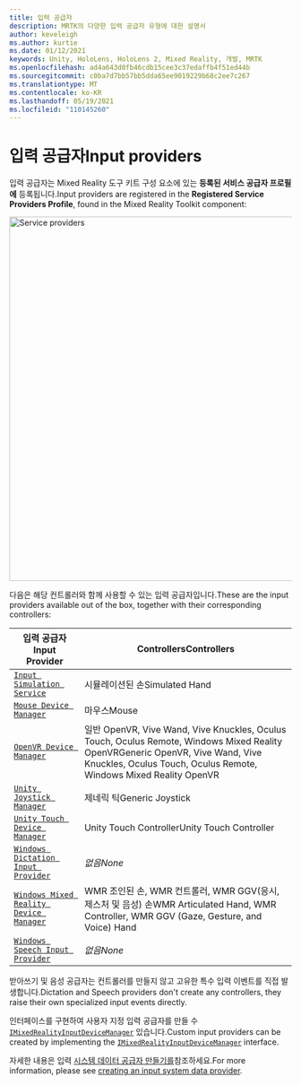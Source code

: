```yaml
---
title: 입력 공급자
description: MRTK의 다양한 입력 공급자 유형에 대한 설명서
author: keveleigh
ms.author: kurtie
ms.date: 01/12/2021
keywords: Unity, HoloLens, HoloLens 2, Mixed Reality, 개발, MRTK
ms.openlocfilehash: ad4a643d0fb46cdb15cee3c37edaffb4f51ed44b
ms.sourcegitcommit: c0ba7d7bb57bb5dda65ee9019229b68c2ee7c267
ms.translationtype: MT
ms.contentlocale: ko-KR
ms.lasthandoff: 05/19/2021
ms.locfileid: "110145260"
---
```

# <a name="input-providers"></a><span data-ttu-id="2a0ac-104">입력 공급자</span><span class="sxs-lookup"><span data-stu-id="2a0ac-104">Input providers</span></span>

<span data-ttu-id="2a0ac-105">입력 공급자는 Mixed Reality 도구 키트 구성 요소에 있는 **등록된 서비스 공급자 프로필에** 등록됩니다.</span><span class="sxs-lookup"><span data-stu-id="2a0ac-105">Input providers are registered in the **Registered Service Providers Profile**, found in the Mixed Reality Toolkit component:</span></span>

<img src="../images/input/RegisteredServiceProviders.PNG" width="650px" style="display:block;" alt="Service providers">

<span data-ttu-id="2a0ac-106">다음은 해당 컨트롤러와 함께 사용할 수 있는 입력 공급자입니다.</span><span class="sxs-lookup"><span data-stu-id="2a0ac-106">These are the input providers available out of the box, together with their corresponding controllers:</span></span>

| <span data-ttu-id="2a0ac-107">입력 공급자</span><span class="sxs-lookup"><span data-stu-id="2a0ac-107">Input Provider</span></span> | <span data-ttu-id="2a0ac-108">Controllers</span><span class="sxs-lookup"><span data-stu-id="2a0ac-108">Controllers</span></span> |
| --- | --- |
| [`Input Simulation Service`](xref:Microsoft.MixedReality.Toolkit.Input.InputSimulationService) | <span data-ttu-id="2a0ac-109">시뮬레이션된 손</span><span class="sxs-lookup"><span data-stu-id="2a0ac-109">Simulated Hand</span></span> |
| [`Mouse Device Manager`](xref:Microsoft.MixedReality.Toolkit.Input.UnityInput.MouseDeviceManager) | <span data-ttu-id="2a0ac-110">마우스</span><span class="sxs-lookup"><span data-stu-id="2a0ac-110">Mouse</span></span>  |
| [`OpenVR Device Manager`](xref:Microsoft.MixedReality.Toolkit.OpenVR.Input.OpenVRDeviceManager) | <span data-ttu-id="2a0ac-111">일반 OpenVR, Vive Wand, Vive Knuckles, Oculus Touch, Oculus Remote, Windows Mixed Reality OpenVR</span><span class="sxs-lookup"><span data-stu-id="2a0ac-111">Generic OpenVR, Vive Wand, Vive Knuckles, Oculus Touch, Oculus Remote, Windows Mixed Reality OpenVR</span></span>  |
| [`Unity Joystick Manager`](xref:Microsoft.MixedReality.Toolkit.Input.UnityInput.UnityJoystickManager) | <span data-ttu-id="2a0ac-112">제네릭 틱</span><span class="sxs-lookup"><span data-stu-id="2a0ac-112">Generic Joystick</span></span>  |
| [`Unity Touch Device Manager`](xref:Microsoft.MixedReality.Toolkit.Input.UnityInput.UnityTouchDeviceManager) | <span data-ttu-id="2a0ac-113">Unity Touch Controller</span><span class="sxs-lookup"><span data-stu-id="2a0ac-113">Unity Touch Controller</span></span>  |
| [`Windows Dictation Input Provider`](xref:Microsoft.MixedReality.Toolkit.Windows.Input.WindowsDictationInputProvider) | <span data-ttu-id="2a0ac-114">*없음*</span><span class="sxs-lookup"><span data-stu-id="2a0ac-114">*None*</span></span>  |
| [`Windows Mixed Reality Device Manager`](xref:Microsoft.MixedReality.Toolkit.WindowsMixedReality.Input.WindowsMixedRealityDeviceManager) | <span data-ttu-id="2a0ac-115">WMR 조인된 손, WMR 컨트롤러, WMR GGV(응시, 제스처 및 음성) 손</span><span class="sxs-lookup"><span data-stu-id="2a0ac-115">WMR Articulated Hand, WMR Controller, WMR GGV (Gaze, Gesture, and Voice) Hand</span></span> |
| [`Windows Speech Input Provider`](xref:Microsoft.MixedReality.Toolkit.Windows.Input.WindowsSpeechInputProvider) | <span data-ttu-id="2a0ac-116">*없음*</span><span class="sxs-lookup"><span data-stu-id="2a0ac-116">*None*</span></span> |

<span data-ttu-id="2a0ac-117">받아쓰기 및 음성 공급자는 컨트롤러를 만들지 않고 고유한 특수 입력 이벤트를 직접 발생합니다.</span><span class="sxs-lookup"><span data-stu-id="2a0ac-117">Dictation and Speech providers don't create any controllers, they raise their own specialized input events directly.</span></span>

<span data-ttu-id="2a0ac-118">인터페이스를 구현하여 사용자 지정 입력 공급자를 만들 수 [`IMixedRealityInputDeviceManager`](xref:Microsoft.MixedReality.Toolkit.Input.IMixedRealityInputDeviceManager) 있습니다.</span><span class="sxs-lookup"><span data-stu-id="2a0ac-118">Custom input providers can be created by implementing the [`IMixedRealityInputDeviceManager`](xref:Microsoft.MixedReality.Toolkit.Input.IMixedRealityInputDeviceManager) interface.</span></span>

<span data-ttu-id="2a0ac-119">자세한 내용은 입력 [시스템 데이터 공급자 만들기를](create-data-provider.md)참조하세요.</span><span class="sxs-lookup"><span data-stu-id="2a0ac-119">For more information, please see [creating an input system data provider](create-data-provider.md).</span></span>
